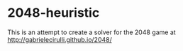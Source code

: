 2048-heuristic
==============

This is an attempt to create a solver for the 2048 game at http://gabrielecirulli.github.io/2048/
